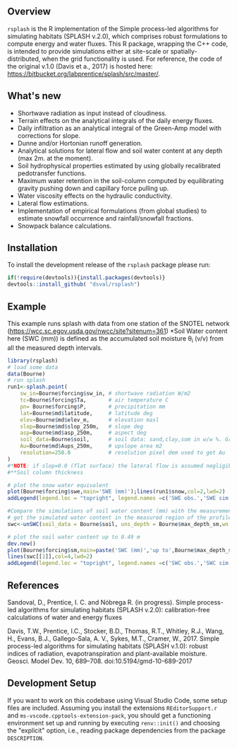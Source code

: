## Overview

`rsplash` is the R implementation of the Simple process-led algorithms for simulating habitats (SPLASH v.2.0), which comprises robust formulations to compute energy and water fluxes. This R package, wrapping the C++ code, is intended to provide simulations either at site-scale or spatially-distributed, when the grid functionality is used. For reference, the code of the original v.1.0  (Davis et a., 2017) is hosted here: https://bitbucket.org/labprentice/splash/src/master/.

## What's new
- Shortwave radiation as input instead of cloudiness.
- Terrain effects on the analytical integrals of the daily energy fluxes.
- Daily infiltration as an analytical integral of the Green-Amp model with corrections for slope.
- Dunne and/or Hortonian runoff generation.
- Analytical solutions for lateral flow and soil water content at any depth (max 2m. at the moment).
- Soil hydrophysical properties estimated by using globally recalibrated pedotransfer functions.
- Maximum water retention in the soil-column computed by equilibrating gravity pushing down and capillary force pulling up.
- Water viscosity effects on the hydraulic conductivity.
- Lateral flow estimations.
- Implementation of empirical formulations (from global studies) to estimate snowfall occurrence and rainfall/snowfall fractions.
- Snowpack balance calculations.

## Installation
To install the development release  of the `rsplash` package please run: 
```r
if(!require(devtools)){install.packages(devtools)}
devtools::install_github( "dsval/rsplash")
```
## Example
This example runs splash with data from one station of the SNOTEL network (https://wcc.sc.egov.usda.gov/nwcc/site?sitenum=361)
*Soil Water content here (SWC (mm)) is defined as the accumulated soil moisture &theta;<sub>i</sub> (v/v) from all the measured depth intervals.
```r
library(rsplash)
# load some data
data(Bourne)
# run splash
run1<-splash.point(
	sw_in=Bourne$forcing$sw_in,	# shortwave radiation W/m2
	tc=Bourne$forcing$Ta,		# air temperature C
	pn= Bourne$forcing$P,		# precipitation mm
	lat=Bourne$md$latitude,		# latitude deg
	elev=Bourne$md$elev_m,		# elevation masl
	slop=Bourne$md$slop_250m,	# slope deg
	asp=Bourne$md$asp_250m,		# aspect deg
	soil_data=Bourne$soil, 		# soil data: sand,clay,som in w/w %. Gravel v/v %, bulk density g/cm3, and depth to the bedrock (m)**
	Au=Bourne$md$Aups_250m,		# upslope area m2
	resolution=250.0  			# resolution pixel dem used to get Au
)
#*NOTE: if slop=0.0 (flat surface) the lateral flow is assumed negligible, so: asp,Au and resolution can be ommitted, it won't affect the calculations since all the fluxes are assumed vertical.
#**Soil column thickness

# plot the snow water equivalent
plot(Bourne$forcing$swe,main='SWE (mm)');lines(run1$snow,col=2,lwd=2)
addLegend(legend.loc = "topright", legend.names =c('SWE obs.','SWE sim.'),col=c(1,2),lty=rep(1,2), lwd=rep(2,2))

#Compare the simulations of soil water content (mm) with the measurements taken up to Bourne$max_depth_sm (0.49 m):
# get the simulated water content in the measured region of the profile
swc<-unSWC(soil_data = Bourne$soil, uns_depth = Bourne$max_depth_sm,wn = run1$wn)

# plot the soil water content up to 0.49 m
dev.new()
plot(Bourne$forcing$sm,main=paste('SWC (mm)','up to',Bourne$max_depth_sm,'m'))
lines(swc[[1]],col=4,lwd=2)
addLegend(legend.loc = "topright", legend.names =c('SWC obs.','SWC sim.'),col=c(1,4),lty=rep(1,2), lwd=rep(2,2))

```

## References

Sandoval, D., Prentice, I. C. and Nóbrega R. (in progress). Simple process-led algorithms for simulating habitats (SPLASH v.2.0): calibration-free calculations of water and energy fluxes 

Davis, T.W., Prentice, I.C., Stocker, B.D., Thomas, R.T., Whitley, R.J., Wang, H., Evans, B.J., Gallego-Sala, A. V., Sykes, M.T., Cramer, W., 2017. Simple process-led algorithms for simulating habitats (SPLASH v.1.0): robust indices of radiation, evapotranspiration and plant-available moisture. Geosci. Model Dev. 10, 689–708. doi:10.5194/gmd-10-689-2017

## Development Setup

If you want to work on this codebase using Visual Studio Code, some setup files are included. Assuming you install the extensions `REditorSupport.r` and `ms-vscode.cpptools-extension-pack`, you should get a functioning environment set up and running by executing `renv::init()` and choosing the "explicit" option, i.e., reading package dependencies from the package `DESCRIPTION`.
